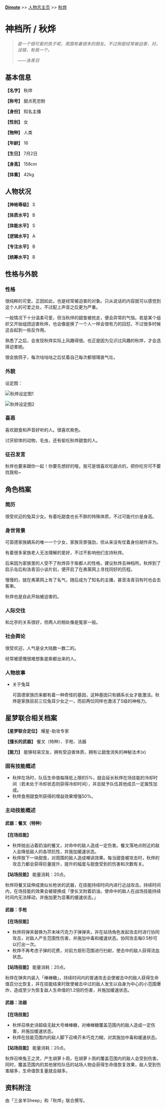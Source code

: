 **[Dimote](https://dimote.top)** >> [人物志主页](index.md) >> [秋烨](qiuye.md)

# 神档所 / 秋烨

> *是一个很可爱的孩子呢，周围有着很多的朋友。不过倒是经常被迫害，对，没错，有我一个。*
>
> ——*洛青羽*

## 基本信息

**【名字】** 秋烨

**【称号】** 甜点死忠粉

**【身份】** 知名主播

**【性别】** 女

**【物种】** 人类

**【年龄】** 16

**【生日】** 7月2日

**【身高】** 158cm

**【体重】** 42kg

## 人物状况

**【神格等级】** S

**【体质水平】** B

**【体能水平】** S

**【逻辑水平】** A

**【专注水平】** B

**【统筹水平】** B

## 性格与外貌

### 性格

很纯粹的可爱。正因如此，也是经常被迫害的对象。只从说话的内容就可以感觉到这个人的可爱之处，不过配上声音之后更为严重。

一般情况下十分温柔可爱，但当秋烨的甜食被抢走，便会异常的气恼。若是某个组织又开始组团迫害秋烨，也会像是换了一个人一样会很有力的回怼，不过很多时候这会起到一些反作用。

熟悉了之后，会发现秋烨实际上风趣得很。也正是因为见识过风趣的秋烨，才会选择迫害她。

很会放鸽子，每次咕咕咕之后仗着自己每次都很理直气壮。

### 外貌

设定图：

![秋烨设定图1](../../resource/image/qiuye_1.jpg)

![秋烨设定图2](../../resource/image/qiuye_2.jpg)

### 喜恶

喜欢甜食和声音好听的人。很喜欢紫色。

讨厌软体的动物，毛虫，还有偷吃秋烨甜食的人。

### 征召发言

秋烨也要来跟你一起！你要先想好的哦，我可是很喜欢吃甜点的，把你吃穷可不要找我啦~

## 角色档案

### 简历

很受欢迎的兔耳少女。有着吃甜食也长不胖的特殊体质，不过可能代价是身高。

### 身世背景

可茵德家族嫡系的唯一一个少女，家族背景强劲，但从来没有仗着身份胡作非为。

有着很多家族老人无法理解的爱好，不过不影响他们支持秋烨。

后来因为家族里的人受不了秋烨异于紫都人的性格，建议秋烨去神档所。秋烨到了启示岛后和洛青羽小谈片刻，便开启了在弗莱网上寻找同好的历程。

慢慢的，就在弗莱网上有了名气，随后成为了知名的主播，甚至洛青羽有时也会去客串。

秋烨也是自此开始被迫害的。

### 人际交往

和北亭的关系很好，但两人的相处像是冤家一般。

### 社会舆论

很受欢迎，人气是全大陆数一数二的。

经常被感慨很难想象是紫都出来的人。

### 人物故事

- 关于兔耳

    可茵德家族历来都有着一种奇怪的基因，这种基因只有嫡系长女才能激活。秋烨是家族目前三位兔耳少女之一，而前两位同样也激活了S级的神格力。

## 星梦联合相关档案

**【星梦联合定位】** 耀星-助攻专家

**【擅长的武器】** 餐叉（特种）、手枪、法器

**【能力】** 能够轻易交友，拥有受迫害体质，拥有让甜食消失的神秘法术(x)

### 固有技能概述

- 秋烨在场时，队伍生命值每降低上限的5%，就会延长秋烨在场技能的冷却时间（若未处于冷却状态则获得冷却时间），并且赋予队伍其他成员一定属性加成。
- 秋烨食用甜食所获得的增益效果增强50%。

### 主动技能概述

#### 武器：餐叉（特种）

**【在场技能】**

- 秋烨抛出沾着奶油的餐叉，对命中的敌人造成一定伤害。餐叉落地点附近的敌人会降低敌人的各项抗性，并施加缓速状态。
- 秋烨放下一块甜食，对周围的敌人造成嘲讽效果。每当甜食被攻击时，秋烨的攻击力都会获得巨量提升，提升的幅度与甜食受到的伤害和次数有关。

**【站场技能】** 能量消耗：20点。

秋烨将餐叉延伸成类似长枪状的武器，在技能持续时间内进行近战攻击。持续时间内，在场技能的效果会被替换成「使长叉附着奶油，使命中的敌人在战场技能持续时间内无法移动，并施加更为显著的缓速状态。」

#### 武器：手枪

**【在场技能】**

- 秋烨将弹夹替换为芥末味巧克力子弹弹夹，并在站场角色发起攻击时进行协同攻击，对敌人产生范围性伤害，并施加中毒和缓速状态。协同攻击每0.5秒可以打出一次。
- 秋烨不再考虑子弹的花费，对前方扇形范围进行扫射，使击中的敌人获得流血状态。

**【站场技能】** 能量消耗：20点。

秋烨在弹夹内装入「棒棒糖」，持续时间内的普通攻击会使被击中的敌人获得生命值百分比恢复，并在技能结束时致使被击中过的敌人发生以自身为中心的小范围爆炸，造成至少为恢复敌人生命值的1.2倍的伤害，并施加缓速状态。

#### 武器：法器

**【在场技能】**

- 秋烨召唤史诗超级无敌大号棒棒糖，对棒棒糖覆盖范围内的敌人造成一定伤害，并施加缓速状态。
- 秋烨在技能范围内的敌人脚下召唤芥末巧克力糊，对其施加中毒和缓速状态。

**【站场技能】** 能量消耗：20点。

秋烨召唤兔王之灵，产生胡萝卜雨，在胡萝卜雨的覆盖范围内的敌人会受到伤害。同时，覆盖范围内的其他冒险队伍的站场人物会获得生命值恢复效果，敌人受到伤害越多，生命值恢复量就会越多。

## 资料附注

由「三金羊Sheep」和「秋烨」联合撰写。
